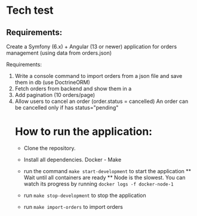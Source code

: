# Tech test

## Requirements:
Create a Symfony (6.x) + Angular (13 or newer) application for orders management (using data from orders.json)

Requirements:

1. Write a console command to import orders from a json file and save them in db (use DoctrineORM)
2. Fetch orders from backend and show them in a <table>
3. Add pagination (10 orders/page)
4. Allow users to cancel an order (order.status = cancelled)
   An order can be cancelled only if has status="pending"

# How to run the application:

* Clone the repository.

* Install all dependencies. Docker - Make
* run the command ``make start-development`` to start the application
** Wait until all containers are ready
** Node is the slowest. You can watch its progress by running ``docker logs -f docker-node-1``
* run `make stop-development` to stop the application
* run `make import-orders` to import orders
